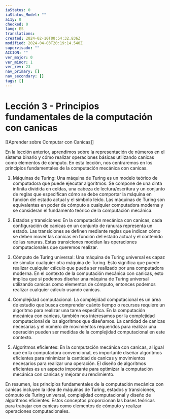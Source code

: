 ```yaml
---
iaStatus: 0
iaStatus_Model: ""
a11y: 0
checked: 0
lang: ES
translations: 
created: 2024-02-10T00:54:32.836Z
modified: 2024-04-03T20:19:14.540Z
supervisado: ""
ACCION: ""
ver_major: 0
ver_minor: 1
ver_rev: 23
nav_primary: []
nav_secondary: []
tags: []
---
```

# Lección 3 - Principios fundamentales de la computación con canicas

[[Aprender sobre Computar con Canicas]]

En la lección anterior, aprendimos sobre la representación de números en el sistema binario y cómo realizar operaciones básicas utilizando canicas como elementos de cómputo. En esta lección, nos centraremos en los principios fundamentales de la computación mecánica con canicas.

1. Máquinas de Turing: Una máquina de Turing es un modelo teórico de computadora que puede ejecutar algoritmos. Se compone de una cinta infinita dividida en celdas, una cabeza de lectura/escritura y un conjunto de reglas que especifican cómo se debe comportar la máquina en función del estado actual y el símbolo leído. Las máquinas de Turing son equivalentes en poder de cómputo a cualquier computadora moderna y se consideran el fundamento teórico de la computación mecánica.

2. Estados y transiciones: En la computación mecánica con canicas, cada configuración de canicas en un conjunto de ranuras representa un estado. Las transiciones se definen mediante reglas que indican cómo se deben mover las canicas en función del estado actual y el contenido de las ranuras. Estas transiciones modelan las operaciones computacionales que queremos realizar.

3. Cómputo de Turing universal: Una máquina de Turing universal es capaz de simular cualquier otra máquina de Turing. Esto significa que puede realizar cualquier cálculo que pueda ser realizado por una computadora moderna. En el contexto de la computación mecánica con canicas, esto implica que si podemos diseñar una máquina de Turing universal utilizando canicas como elementos de cómputo, entonces podemos realizar cualquier cálculo usando canicas.

4. Complejidad computacional: La complejidad computacional es un área de estudio que busca comprender cuánto tiempo o recursos requiere un algoritmo para realizar una tarea específica. En la computación mecánica con canicas, también nos interesamos por la complejidad computacional de los algoritmos que diseñamos. La cantidad de canicas necesarias y el número de movimientos requeridos para realizar una operación pueden ser medidas de la complejidad computacional en este contexto.

5. Algoritmos eficientes: En la computación mecánica con canicas, al igual que en la computadora convencional, es importante diseñar algoritmos eficientes para minimizar la cantidad de canicas y movimientos necesarios para realizar una operación. El diseño de algoritmos eficientes es un aspecto importante para optimizar la computación mecánica con canicas y mejorar su rendimiento.

En resumen, los principios fundamentales de la computación mecánica con canicas incluyen la idea de máquinas de Turing, estados y transiciones, cómputo de Turing universal, complejidad computacional y diseño de algoritmos eficientes. Estos conceptos proporcionan las bases teóricas para trabajar con canicas como elementos de cómputo y realizar operaciones computacionales.
